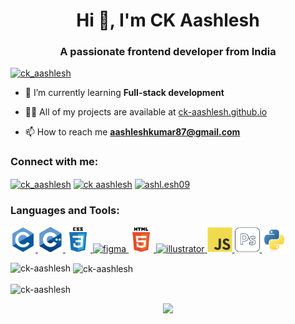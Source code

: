 <h1 align="center">Hi 👋, I'm CK Aashlesh</h1>
<h3 align="center">A passionate frontend developer from India</h3>

<p align="left"> <a href="https://twitter.com/ck_aashlesh" target="blank"><img src="https://img.shields.io/twitter/follow/ck_aashlesh?logo=twitter&style=for-the-badge" alt="ck_aashlesh" /></a> </p>

- 🌱 I’m currently learning **Full-stack development**

- 👨‍💻 All of my projects are available at [ck-aashlesh.github.io](ck-aashlesh.github.io)

- 📫 How to reach me **aashleshkumar87@gmail.com**

<h3 align="left">Connect with me:</h3>
<p align="left">
<a href="https://twitter.com/ck_aashlesh" target="blank"><img align="center" src="https://raw.githubusercontent.com/rahuldkjain/github-profile-readme-generator/master/src/images/icons/Social/twitter.svg" alt="ck_aashlesh" height="30" width="40" /></a>
<a href="https://linkedin.com/in/ck aashlesh" target="blank"><img align="center" src="https://raw.githubusercontent.com/rahuldkjain/github-profile-readme-generator/master/src/images/icons/Social/linked-in-alt.svg" alt="ck aashlesh" height="30" width="40" /></a>
<a href="https://instagram.com/ashl.esh09" target="blank"><img align="center" src="https://raw.githubusercontent.com/rahuldkjain/github-profile-readme-generator/master/src/images/icons/Social/instagram.svg" alt="ashl.esh09" height="30" width="40" /></a>
</p>

<h3 align="left">Languages and Tools:</h3>
<p align="left"> <a href="https://www.cprogramming.com/" target="_blank" rel="noreferrer"> <img src="https://raw.githubusercontent.com/devicons/devicon/master/icons/c/c-original.svg" alt="c" width="40" height="40"/> </a> <a href="https://www.w3schools.com/cpp/" target="_blank" rel="noreferrer"> <img src="https://raw.githubusercontent.com/devicons/devicon/master/icons/cplusplus/cplusplus-original.svg" alt="cplusplus" width="40" height="40"/> </a> <a href="https://www.w3schools.com/css/" target="_blank" rel="noreferrer"> <img src="https://raw.githubusercontent.com/devicons/devicon/master/icons/css3/css3-original-wordmark.svg" alt="css3" width="40" height="40"/> </a> <a href="https://www.figma.com/" target="_blank" rel="noreferrer"> <img src="https://www.vectorlogo.zone/logos/figma/figma-icon.svg" alt="figma" width="40" height="40"/> </a> <a href="https://www.w3.org/html/" target="_blank" rel="noreferrer"> <img src="https://raw.githubusercontent.com/devicons/devicon/master/icons/html5/html5-original-wordmark.svg" alt="html5" width="40" height="40"/> </a> <a href="https://www.adobe.com/in/products/illustrator.html" target="_blank" rel="noreferrer"> <img src="https://www.vectorlogo.zone/logos/adobe_illustrator/adobe_illustrator-icon.svg" alt="illustrator" width="40" height="40"/> </a> <a href="https://developer.mozilla.org/en-US/docs/Web/JavaScript" target="_blank" rel="noreferrer"> <img src="https://raw.githubusercontent.com/devicons/devicon/master/icons/javascript/javascript-original.svg" alt="javascript" width="40" height="40"/> </a> <a href="https://www.photoshop.com/en" target="_blank" rel="noreferrer"> <img src="https://raw.githubusercontent.com/devicons/devicon/master/icons/photoshop/photoshop-line.svg" alt="photoshop" width="40" height="40"/> </a> <a href="https://www.python.org" target="_blank" rel="noreferrer"> <img src="https://raw.githubusercontent.com/devicons/devicon/master/icons/python/python-original.svg" alt="python" width="40" height="40"/> </a> </p>

<p><img align="left" src="https://github-readme-stats.vercel.app/api/top-langs?username=ck-aashlesh&show_icons=true&locale=en&layout=compact" alt="ck-aashlesh" /></p>

<p>&nbsp;<img align="center" src="https://github-readme-stats.vercel.app/api?username=ck-aashlesh&show_icons=true&locale=en" alt="ck-aashlesh" /></p>

<p><img align="center" src="https://github-readme-streak-stats.herokuapp.com/?user=ck-aashlesh&" alt="ck-aashlesh" /></p>

<div align="center">
  <img src="https://profile-counter.glitch.me/akshy-rai/count.svg?"  />
</div>
